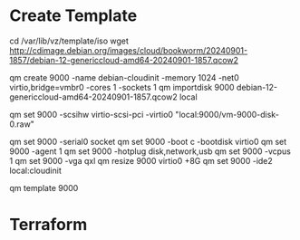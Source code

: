 # Create Template
cd /var/lib/vz/template/iso
wget http://cdimage.debian.org/images/cloud/bookworm/20240901-1857/debian-12-genericcloud-amd64-20240901-1857.qcow2

qm create 9000 -name debian-cloudinit -memory 1024 -net0 virtio,bridge=vmbr0 -cores 1 -sockets 1
qm importdisk 9000 debian-12-genericcloud-amd64-20240901-1857.qcow2 local

qm set 9000 -scsihw virtio-scsi-pci -virtio0 "local:9000/vm-9000-disk-0.raw"

qm set 9000 -serial0 socket
qm set 9000 -boot c -bootdisk virtio0
qm set 9000 -agent 1
qm set 9000 -hotplug disk,network,usb
qm set 9000 -vcpus 1
qm set 9000 -vga qxl
qm resize 9000 virtio0 +8G
qm set 9000 -ide2 local:cloudinit

qm template 9000

# Terraform
